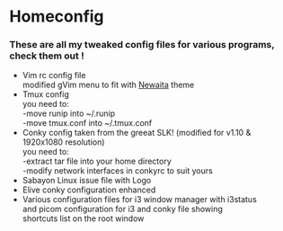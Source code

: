 # Homeconfig
<h3>These are all my tweaked config files for various programs, check them out !</h3>

- Vim rc config file<br>
modified gVim menu to fit with <a href="https://github.com/cbrnix/Newaita">Newaita</a> theme
- Tmux config<br>
you need to:<br>
-move runip into ~/.runip<br>
-move tmux.conf into ~/.tmux.conf
- Conky config taken from the greeat SLK! (modified for v1.10 & 1920x1080 resolution)<br>
you need to:<br>
-extract tar file into your home directory<br>
-modify network interfaces in conkyrc to suit yours<br>
- Sabayon Linux issue file with Logo<br>
- Elive conky configuration enhanced<br>
- Various configuration files for i3 window manager with i3status<br>
and picom configuration for i3 and conky file showing<br>
shortcuts list on the root window
